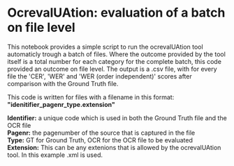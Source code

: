 # OcrevalUAtion: evaluation of a batch on file level
This notebook provides a simple script to run the ocrevalUAtion tool automaticly trough a batch of files. Where the outcome provided by the tool itself is a total number for each category for the complete batch, this code provided an outcome on file level. The output is a .csv file, with for every file the 'CER', 'WER' and 'WER (order independent)' scores after comparison with the Ground Truth file. 

This code is written for files with a filename in this format: **"idenitifier_pagenr_type.extension"**

**Identifier:** a unique code which is used in both the Ground Truth file and the OCR file <br> 
**Pagenr:** the pagenumber of the source that is captured in the file <br>
**Type:** GT for Ground Truth, OCR for the OCR file to be evaluated <br>
**Extension:** This can be any extenions that is allowed by the ocrevalUAtion tool. In this example .xml is used.
